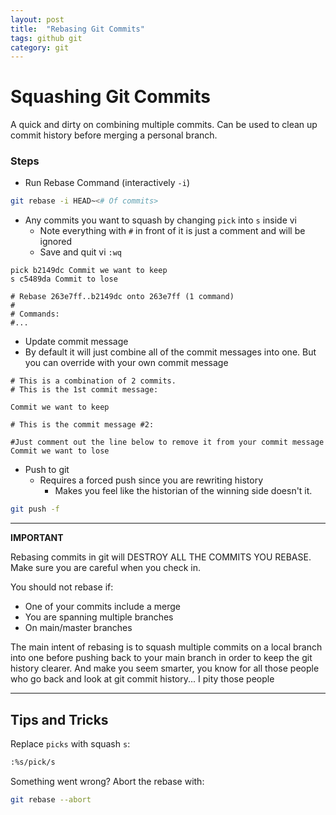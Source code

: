 ```yaml
---
layout: post
title:  "Rebasing Git Commits"
tags: github git
category: git
---
```


# Squashing Git Commits

A quick and dirty on combining multiple commits. Can be used to clean up commit history before merging a personal branch.


### Steps

* Run Rebase Command (interactively `-i`)
```bash
git rebase -i HEAD~<# Of commits>
```

* Any commits you want to squash by changing `pick` into `s` inside vi
  * Note everything with `#` in front of it is just a comment and will be ignored
  * Save and quit vi `:wq`
````
pick b2149dc Commit we want to keep
s c5489da Commit to lose

# Rebase 263e7ff..b2149dc onto 263e7ff (1 command)
#
# Commands:
#...
````

* Update commit message
 * By default it will just combine all of the commit messages into one. But you can override with your own commit message
````
# This is a combination of 2 commits.
# This is the 1st commit message:

Commit we want to keep

# This is the commit message #2:

#Just comment out the line below to remove it from your commit message
Commit we want to lose
````

* Push to git
  * Requires a forced push since you are rewriting history
    * Makes you feel like the historian of the winning side doesn't it. 
```bash
git push -f
```

---
**IMPORTANT**

Rebasing commits in git will DESTROY ALL THE COMMITS YOU REBASE. Make sure you are careful when you check in.

You should not rebase if:
* One of your commits include a merge
* You are spanning multiple branches
* On main/master branches

The main intent of rebasing is to squash multiple commits on a local branch into one before pushing back to your main branch in order to keep the git history clearer. And make you seem smarter, you know for all those people who go back and look at git commit history... I pity those people

---


## Tips and Tricks

Replace `picks` with squash `s`:
```bash
:%s/pick/s
 ```

Something went wrong? Abort the rebase with:
```bash
git rebase --abort
```